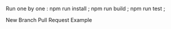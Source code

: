 Run one by one :
npm run install ;
npm run build ;
npm run test ;



New Branch
Pull Request Example